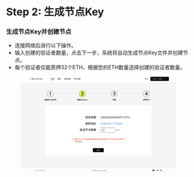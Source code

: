 # Step 2: 生成节点Key

### 生成节点Key并创建节点

* 连接网络后进行以下操作。
* 输入创建的验证者数量，点击下一步，系统将自动生成节点Key文件并创建节点。
* 每个验证者仅能质押32个ETH，根据您的ETH数量选择创建的验证者数量。&#x20;

<figure><img src="../../.gitbook/assets/create-node-zh.png" alt=""><figcaption></figcaption></figure>
